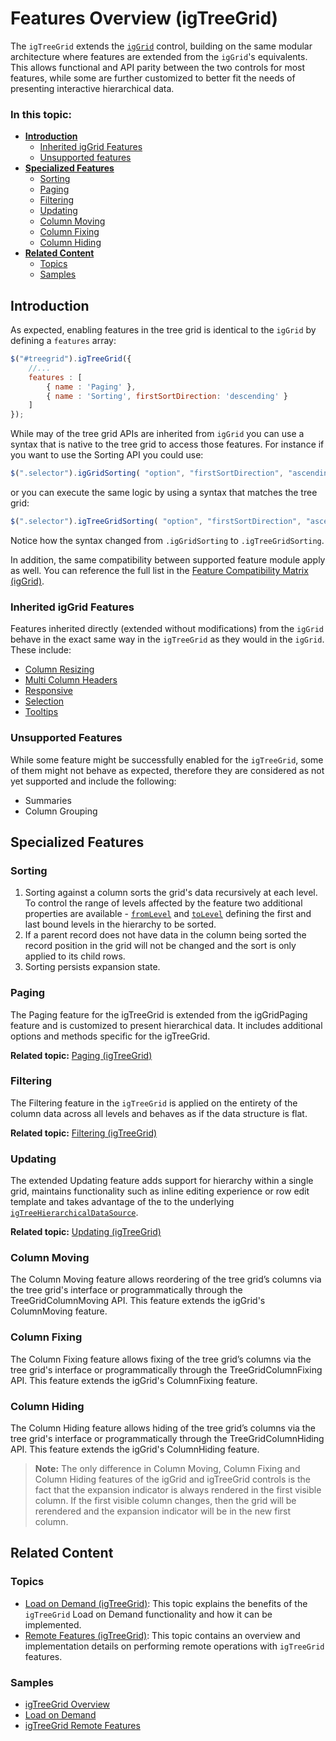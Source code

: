 ﻿
<!--
|metadata|
{
    "fileName": "igtreegrid-features-overview",
    "controlName": ["igTreeGrid"],
    "tags": ["Grids", "Getting Started"]
}
|metadata|
-->

# Features Overview (igTreeGrid)

The `igTreeGrid` extends the [`igGrid`](igGrid-Overview.html "igGrid Overview") control, building on the same modular architecture where  features are extended from the `igGrid`'s equivalents. This allows functional and API parity between the two controls for most features, while some are further customized to better fit the needs of presenting interactive hierarchical data.


### In this topic:

- [**Introduction**](#introduction)
	- [Inherited igGrid Features](#inherited-features)
	- [Unsupported features](#unsupported-features)
- [**Specialized Features**](#specialized-features)
	- [Sorting](#sorting)
	- [Paging](#paging)
	- [Filtering](#filtering)
	- [Updating](#updating)
	- [Column Moving](#columnMoving)
	- [Column Fixing](#columnFixing)
	- [Column Hiding](#columnHiding)
-   [**Related Content**](#related-content)
    -   [Topics](#topics)
    -   [Samples](#samples)


## <a id="introduction"></a> Introduction

As expected, enabling features in the tree grid is identical to the `igGrid` by defining a `features` array:

```js
$("#treegrid").igTreeGrid({
	//... 
	features : [
		{ name : 'Paging' },
		{ name : 'Sorting', firstSortDirection: 'descending' }
	]
});
```

While may of the tree grid APIs are inherited from `igGrid` you can use a syntax that is native to the tree grid to access those features. For instance if you want to use the Sorting API you could use:

```js
$(".selector").igGridSorting( "option", "firstSortDirection", "ascending");
```

or you can execute the same logic by using a syntax that matches the tree grid:

```js
$(".selector").igTreeGridSorting( "option", "firstSortDirection", "ascending");
```

Notice how the syntax changed from `.igGridSorting` to `.igTreeGridSorting`.

In addition, the same compatibility between supported feature module apply as well. You can reference the full list in the [Feature Compatibility Matrix (igGrid)](Feature-Compatibility-Matrix%28igGrid%29.html "Feature Compatibility Matrix (igGrid)").

### <a id="inherited-features"></a> Inherited igGrid Features
Features inherited directly (extended without modifications) from the `igGrid` behave in the exact same way in the `igTreeGrid` as they would in the `igGrid`. These include:

-   [Column Resizing](igGrid-Column-Resizing.html "Column Resizing")
-	[Multi Column Headers](igGrid-MultiColumnHeaders-MultiColumnHeaders.html "Multi-Column Headers Overview")
-	[Responsive](igGrid-Responsive-Web-Design-Mode-LandingPage.html "Responsive Web Design /RWD/ Mode")
-	[Selection](igGrid-Selection-Overview.html "Selection Overview")
-	[Tooltips](igGrid-Tooltips.html "Tooltips")

### <a id="unsupported-features"></a> Unsupported Features

While some feature might be successfully enabled for the `igTreeGrid`, some of them might not behave as expected, therefore they are considered as not yet supported and include the following:

- Summaries
- Column Grouping

## <a id="specialized-features"></a> Specialized Features

### <a id="sorting"></a> Sorting

1.	Sorting against a column sorts the grid's data recursively at each level. To control the range of levels affected by the feature two additional properties are available - [`fromLevel`](%%jQueryApiUrl%%/ui.igtreegridsorting#options:fromLevel) and [`toLevel`](%%jQueryApiUrl%%/ui.igtreegridsorting#options:toLevel) defining the first and last bound levels in the hierarchy to be sorted.
2.	If a parent record does not have data in the column being sorted the record position in the grid will not be changed and the sort is only applied to its child rows.
3.	Sorting persists expansion state.


### <a id="paging"></a> Paging

The Paging feature for the igTreeGrid is extended from the igGridPaging feature and is customized to present hierarchical data. It includes additional options and methods specific for the igTreeGrid. 

**Related topic:** [Paging (igTreeGrid)](igTreeGrid-Paging.html)

### <a id="filtering"></a> Filtering

The Filtering feature in the `igTreeGrid` is applied on the entirety of the column data across all levels and behaves as if the data structure is flat.

**Related topic:** [Filtering (igTreeGrid)](igTreeGrid-Filtering.html)


### <a id="updating"></a> Updating

The extended Updating feature adds support for hierarchy within a single grid, maintains functionality such as inline editing experience or row edit template and takes advantage of the to the underlying [`igTreeHierarchicalDataSource`](%%jQueryApiUrl%%/ig.treehierarchicaldatasource).

**Related topic:** [Updating (igTreeGrid)](igTreeGrid-Updating.html)

### <a id="columnMoving"></a> Column Moving

The Column Moving feature allows reordering of the tree grid’s columns via the tree grid's interface or programmatically through the TreeGridColumnMoving API. This feature extends the igGrid's ColumnMoving feature.

### <a id="columnFixing"></a> Column Fixing

The Column Fixing feature allows fixing of the tree grid’s columns via the tree grid's interface or programmatically through the TreeGridColumnFixing API. This feature extends the igGrid's ColumnFixing feature.

### <a id="columnHiding"></a> Column Hiding

The Column Hiding feature allows hiding of the tree grid’s columns via the tree grid's interface or programmatically through the TreeGridColumnHiding API. This feature extends the igGrid's ColumnHiding feature.

> **Note:** The only difference in Column Moving, Column Fixing and Column Hiding features of the igGrid and igTreeGrid controls is the fact that the expansion indicator is always rendered in the first visible column. If the first visible column changes, then the grid will be rerendered and the expansion indicator will be in the new first column.

## <a id="related-content"></a> Related Content

### <a id="topics"></a> Topics
-   [Load on Demand (igTreeGrid)](igTreeGrid-Load-On-Demand.html): This topic explains the benefits of the `igTreeGrid` Load on Demand functionality and how it can be implemented.
-	[Remote Features (igTreeGrid)](igTreeGrid-Remote-Features.html): This topic contains an overview and implementation details on performing remote operations with `igTreeGrid` features.

### <a id="samples"></a> Samples
- [igTreeGrid Overview](%%SamplesUrl%%/tree-grid/overview)
- [Load on Demand](%%SamplesUrl%%/tree-grid/load-on-demand)
- [igTreeGrid Remote Features](%%SamplesUrl%%/tree-grid/remote-features)

